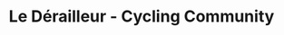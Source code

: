 ---
title: "Le Dérailleur - Cycling Community"
url: /orleans/le-derailleur-cycling-community/
shop: Fahrrad
---